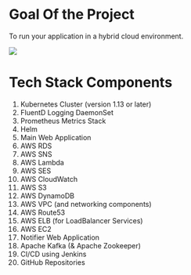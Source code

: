 Goal Of the Project
=========================
To run your application in a hybrid cloud environment.

![](https://imagecsye6225.s3.amazonaws.com/Infra.png)

Tech Stack Components
=========================
1.	Kubernetes Cluster (version 1.13 or later)
2.	FluentD Logging DaemonSet
3.	Prometheus Metrics Stack
4.	Helm
5.	Main Web Application
6.	AWS RDS
7.	AWS SNS
8.	AWS Lambda
9.	AWS SES
10.	AWS CloudWatch
11.	AWS S3
12.	AWS DynamoDB
13.	AWS VPC (and networking components)
14.	AWS Route53
15.	AWS ELB (for LoadBalancer Services)
16.	AWS EC2
17.	Notifier Web Application
18.	Apache Kafka (& Apache Zookeeper)
19.	CI/CD using Jenkins
20.	GitHub Repositories
